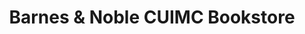 ---
title: "Barnes & Noble CUIMC Bookstore"
url: /new-york/barnes-und-noble-cuimc-bookstore/
shop: Bücher
---
